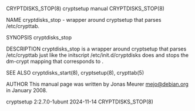 CRYPTDISKS_STOP(8)						       cryptsetup manual						    CRYPTDISKS_STOP(8)

NAME
       cryptdisks_stop - wrapper around cryptsetup that parses /etc/crypttab.

SYNOPSIS
       cryptdisks_stop <name>

DESCRIPTION
       cryptdisks_stop is a wrapper around cryptsetup that parses /etc/crypttab just like the initscript /etc/init.d/cryptdisks does and stops the dm-crypt
       mapping that corresponds to <name>.

SEE ALSO
       cryptdisks_start(8), cryptsetup(8), crypttab(5)

AUTHOR
       This manual page was written by Jonas Meurer <mejo@debian.org> in January 2008.

cryptsetup 2:2.7.0-1ubunt						  2024-11-14							    CRYPTDISKS_STOP(8)
